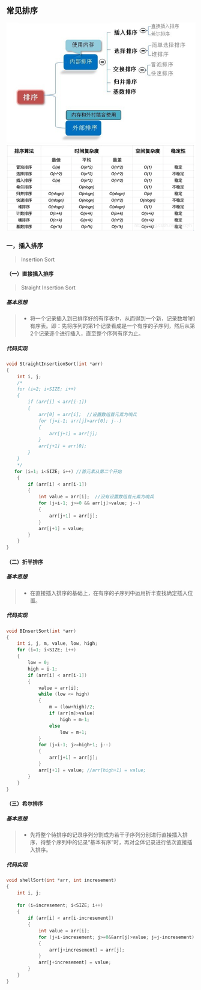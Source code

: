 ## 常见排序
![排序总结图](./img/排序总结图.png)
![排序算法分析](./img/排序算法分析.png)
### 一，插入排序
>Insertion Sort
#### （一）直接插入排序
>Straight Insertion Sort
##### 基本思想
>* 将一个记录插入到已排序好的有序表中，从而得到一个新，记录数增1的有序表。即：先将序列的第1个记录看成是一个有序的子序列，然后从第2个记录逐个进行插入，直至整个序列有序为止。
##### 代码实现
~~~c
void StraightInsertionSort(int *arr)
{
    int i, j;
    /*
    for (i=2; i<SIZE; i++)
    {
        if (arr[i] < arr[i-1])
        {
            arr[0] = arr[i];  //设置数组首元素为哨兵
            for (j=i-1; arr[j]>arr[0]; j--)
            {
                arr[j+1] = arr[j];
            }
            arr[j+1] = arr[0];
        }
    }
    */
   for (i=1; i<SIZE; i++) //首元素从第二个开始
    {
        if (arr[i] < arr[i-1])
        {
            int value = arr[i];  //没有设置数组首元素为哨兵
            for (j=i-1; j>=0 && arr[j]>value; j--)
            {
                arr[j+1] = arr[j];
            }
            arr[j+1] = value;
        }
    }
}
~~~
#### （二）折半排序
##### 基本思想
>* 在直接插入排序的基础上，在有序的子序列中运用折半查找确定插入位置。
##### 代码实现
~~~c
void BInsertSort(int *arr)
{
    int i, j, m, value, low, high;
    for (i=1; i<SIZE; i++)
    {
        low = 0;
        high = i-1;
        if (arr[i] < arr[i-1])
        {
            value = arr[i];
            while (low <= high)
            {
                m = (low+high)/2;
                if (arr[m]>value) 
                    high = m-1;
                else 
                    low = m+1;
            }
            for (j=i-1; j>=high+1; j--)
            {
                arr[j+1] = arr[j];
            }
            arr[j+1] = value; //arr[high+1] = value;
        }
    }
}
~~~
#### （三）希尔排序
##### 基本思想
>* 先将整个待排序的记录序列分割成为若干子序列分别进行直接插入排序，待整个序列中的记录“基本有序”时，再对全体记录进行依次直接插入排序。
##### 代码实现
~~~c
void shellSort(int *arr, int incresement)
{
    int i, j;

    for (i=incresement; i<SIZE; i++)
    {
        if (arr[i] < arr[i-incresement])
        {
            int value = arr[i];
            for (j=i-incresement; j>=0&&arr[j]>value; j=j-incresement)
            {
                arr[j+incresement] = arr[j];
            }
            arr[j+incresement] = value;
        }
    }
}
~~~